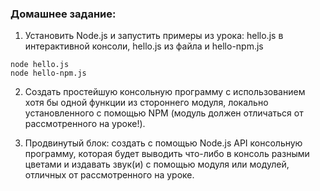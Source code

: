 ### Домашнее задание:

1) Установить Node.js и запустить примеры из урока: hello.js в
интерактивной консоли, hello.js из файла и hello-npm.js

```node hello.js```  
```node hello-npm.js```

2) Создать простейшую консольную программу с использованием хотя
бы одной функции из стороннего модуля, локально установленного
с помощью NPM (модуль должен отличаться от рассмотренного на
уроке!).



3) Продвинутый блок: создать с помощью Node.js API консольную
программу, которая будет выводить что-либо в консоль разными
цветами и издавать звук(и) с помощью модуля или модулей,
отличных от рассмотренного на уроке.

